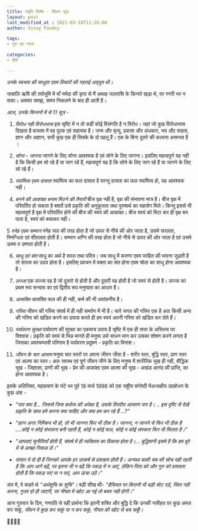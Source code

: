 ```yaml
---
title: स्मृति विशेष - चिंतन सूत्र
layout: post
last_modified_at : 2021-03-18T11:26:00
author: Vinay Pandey

tags:
- गुरु का ग्यान

categories:
- दीर्घ

---
```


*उनके स्वभाव की साधुता एवम विचारों की गहराई अद्भुत थी।*

जाबालि ऋषि की तपोभूमि में माँ नर्मदा की कृपा से मैं अथाह जलराशि के किनारे खड़ा थे, पर गगरी भर न सका।  अक्सर समझ, समय निकलने के बाद ही आती है।

*आज, उनके चिन्तनों में से 11 सूत्र* -

1. *विरोध नही विरोधभास*
इस सृष्टि में न तो कहीं कोई विसंगति है न विरोध। जहां जो कुछ विरोधाभास दिखता है वास्तव में वह पूरक एवं सहायक है। जन्म और मृत्यु, प्रकाश और अंधकार, भय औऱ साहस, ज्ञान और अज्ञान, सभी कुछ एक ही सिक्के के दो पहलू हैं। एक के बिना दूसरे की कल्पना असम्भव है ।

2. *सोना - जागना*
जागने के लिए सोना आवश्यक है एवं सोने के लिए जागना। इसलिए महत्वपूर्ण यह नही है कि किसी हम सो रहे हैं या जाग रहें हैं, महत्वपूर्ण यह है कि सोने के लिए जाग रहें हैं या जागने के लिए सो रहे हैं। 

3. *स्वामित्व एवम दासता*
स्वामित्व का फल दासता है परन्तु दासता का फल स्वामित्व हो, यह आवश्यक नही। 

4. *बनने की आकांक्षा बनाम मिटने की तैयारी*
बीज वृक्ष नही है, वृक्ष की संभावना मात्र है। बीज वृक्ष में परिवर्तित हो सकता है बशर्ते उसे प्रकृति की अनुकूलता तथा पुरुषार्थ का सहयोग मिले। किन्तु इससे भी महत्वपूर्ण है वृक्ष में परिवर्तित होने की बीज की स्वयं की आकांक्षा। बीज स्वयं को मिटा कर ही वृक्ष बन पाता है, स्वयं को बचाकर नही।

5 *स्नेह एवम सम्मान*
स्नेह जल की तरह होता है जो ऊपर से नीचे की ओर जाता है, उसमे सरलता, स्निग्धिता एवं शीतलता होती है। सम्मान अग्नि की तरह होता है जो नीचे से ऊपर की ओर जाता है एवं उसमे ऊष्मा व उष्णता होती है।

6. *साधु एवं संत*
साधु का अर्थ है सरल तथा पवित्र। जब साधु में करुणा एवम परहित की भावना जुड़ती है तो संतत्व का उदय होता है। इसलिए प्रवचन में वक्ता का संत होना एवम श्रोता का साधु होना आवश्यक है। 

7. *लज्जा*
एक लज्जा वह है जो दूसरो से होती है और दूसरी वह होती है जो स्वयं से होती है। लज्जा का प्रथम रूप सभ्यता का एवं द्वितीय रूप मनुष्यता का आधार है।

8. *आसक्ति*
आसक्ति फल की ही नही, कर्म की भी अवांछनीय है।

9. *गरिमा*
जीवन की गरिमा संघर्ष में ही नही समर्पण में भी है। सारे जगत की गरिमा एक है अतः किसी अन्य की गरिमा को खंडित करने का प्रयास करते ही हम स्वयं अपनी गरिमा को खंडित कर लेते हैं। 

10. *पर्यावरण सुरक्षा*
पर्यावरण की सुरक्षा का एकमात्र उपाय है सृष्टि में एक ही सत्ता के अस्तित्व पर विश्वास। प्रकृति को स्वयं से भिन्न मानते ही मनुष्य उसे साधन मान कर उसका शोषण करने लगता है जिसका अवश्यम्भावी परिणाम है पर्यावरण प्रदूषण - प्रकृति का विनाश। 

11. *जीवन के चार आयाम*
मनुष्य चार स्तरों पर अपना जीवन जीता है - शरीर स्तर, बुद्धि स्तर, प्राण स्तर एवं आत्मा का स्तर।  अतः स्वस्थ एवं पूर्ण जीवन जीने के लिए मनुष्य में शारीरिक भूख ही नही, बौद्धिक भूख - जिज्ञासा, प्राणों की भूख - प्रेम की आकांक्षा एवम आत्मा की भूख - अखंड आनंद की प्राप्ति, का होना आवश्यक है।

इसके अतिरिक्त, महाप्रयाण के घंटे भर पूर्व 18 मार्च 1998 को एक राष्ट्रीय संगोष्ठी मेंअध्यक्षीय उदबोधन के कुछ अंश - 

-  _*"पाप क्या है*... जिससे जिस कर्तव्य की अपेक्षा है, उसके विपरीत आचरण पाप है। .. इस दृष्टि से देखें प्रकृति के साथ हमे करना क्या चाहिए और क्या हम कर रहे हैं ...?"_

-  _*"ज्ञान अगर निष्क्रिय भी हो, तो भी जानना फिर भी ठीक है।*  जानना, न जानने से फिर भी ठीक है ....कोई न कोई संभावना बनी रहती है, कोई न कोई फल, कोई न कोई संस्कार फिर भी मिलता है।"_

-  _*"आपदाएं चुनौतियाँ होती हैं,* संघर्ष में ही व्यक्तित्व का विकास होता है।... बुद्धिमानी इसमे है कि हम बुरे में से अच्छा निकल लें।"_

- _*संसार मे दो ही हैं जिनको आपके हर उत्कर्ष से प्रसन्नता होती है।* अन्यथा बाकी सब की सोच यही रहती है कि आप आगे बढ़ें, पर इतना भी न बढ़ें कि पकड़ में न आएं, लेकिन पिता को और गुरु को प्रसन्नता होती है कि पकड़ पाएं या न पाएं, आप ऊंचा उठें।"_

अंत मे, वे कहते थे  *"अर्थशुचि सः शुचि"।* बड़ी सीख थी- _"हैसियत पर कितनी भी बड़ी चोट पड़े, चिंता नही करना, गुजर हो ही जाएगी, पर नीयत में खोट आ गई तो बसर नही होगी।"_

आज गुरुवार के दिन, गणपति से यही प्रार्थना कि इतनी शक्ति और बुद्धि दे कि उनकी नसीहत पर कुछ अमल कर सकूं, *जीवन मे कुछ कर सकूं या न कर सकूं, नीयत की खोट से बच सकूँ।*

🙏🌷🌷🙏
